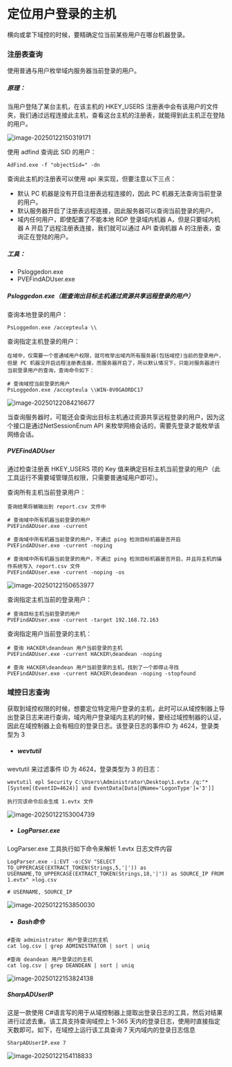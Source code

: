 # 定位用户登录的主机

横向或拿下域控的时候，要精确定位当前某些用户在哪台机器登录。

### 注册表查询

使用普通与用户枚举域内服务器当前登录的用户。

##### 原理：

当用户登陆了某台主机，在该主机的 HKEY_USERS 注册表中会有该用户的文件夹，我们通过远程连接此主机，查看这台主机的注册表，就能得到此主机正在登陆的用户。

![image-20250122150319171](https://cdn.jsdelivr.net/gh/LilDean17/secdoc@main/AD%20%E5%9F%9F%E5%AE%89%E5%85%A8/%E5%9F%9F%E6%B8%97%E9%80%8F/images/image-20250122150319171.png)

使用 adfind 查询此 SID 的用户：

```
AdFind.exe -f "objectSid=" -dn
```

查询此主机的注册表可以使用 api 来实现，但要注意以下三点：

- 默认 PC 机器是没有开启注册表远程连接的，因此 PC 机器无法查询当前登录的用户。
- 默认服务器开启了注册表远程连接，因此服务器可以查询当前登录的用户。
- 域内任何用户，即使配置了不能本地 RDP 登录域内机器 A，但是只要域内机器 A 开启了远程注册表连接，我们就可以通过 API 查询机器 A 的注册表，查询正在登陆的用户。

##### 工具：

- Psloggedon.exe
- PVEFindADUser.exe

##### Psloggedon.exe（能查询出目标主机通过资源共享远程登录的用户）

查询本地登录的用户：

```
PsLoggedon.exe /accepteula \\
```

查询指定主机登录的用户：

```
在域中，仅需要一个普通域用户权限，就可枚举出域内所有服务器(包括域控)当前的登录用户，但是 PC 机器没开启远程注册表连接，而服务器开启了，所以默认情况下，只能对服务器进行当前登录用户的查询，查询命令如下：

# 查询域控当前登录的用户
PsLoggedon.exe /accepteula \\WIN-0V0GAORDC17
```

![image-20250122084216677](https://cdn.jsdelivr.net/gh/LilDean17/secdoc@main/AD%20%E5%9F%9F%E5%AE%89%E5%85%A8/%E5%9F%9F%E6%B8%97%E9%80%8F/images/image-20250122084216677.png)

当查询服务器时，可能还会查询出目标主机通过资源共享远程登录的用户，因为这个接口是通过NetSessionEnum API 来枚举网络会话的，需要先登录才能枚举该网络会话。

##### PVEFindADUser

通过检查注册表 HKEY_USERS 项的 Key 值来确定目标主机当前登录的用户（此工具运行不需要域管理员权限，只需要普通域用户即可）。

查询所有主机当前登录用户：

```
查询结果将被输出到 report.csv 文件中

# 查询域中所有机器当前登录的用户
PVEFindADUser.exe -current

# 查询域中所有机器当前登录的用户，不通过 ping 检测目标机器是否开启
PVEFindADUser.exe -current -noping

# 查询域中所有机器当前登录的用户，不通过 ping 检测目标机器是否开启，并且将主机的操作系统写入 report.csv 文件
PVEFindADUser.exe -current -noping -os
```

![image-20250122150653977](https://cdn.jsdelivr.net/gh/LilDean17/secdoc@main/AD%20%E5%9F%9F%E5%AE%89%E5%85%A8/%E5%9F%9F%E6%B8%97%E9%80%8F/images/image-20250122150653977.png)

查询指定主机当前的登录用户：

```
# 查询目标主机当前登录的用户
PVEFindADUser.exe -current -target 192.168.72.163
```

查询指定用户当前登录的主机：

```
# 查询 HACKER\deandean 用户当前登录的主机
PVEFindADUser.exe -current HACKER\deandean -noping

# 查询 HACKER\deandean 用户当前登录的主机，找到了一个即停止寻找
PVEFindADUser.exe -current HACKER\deandean -noping -stopfound
```

### 域控日志查询

获取到域控权限的时候，想要定位特定用户登录的主机，此时可以从域控制器上导出登录日志来进行查询，域内用户登录域内主机的时候，要经过域控制器的认证，因此在域控制器上会有相应的登录日志。该登录日志的事件ID 为 4624，登录类型为 3

- ##### wevtutil

wevtutil 来过滤事件 ID 为 4624，登录类型为 3 的日志：

```
wevtutil epl Security C:\Users\Administrator\Desktop\1.evtx /q:"*[System[(EventID=4624)] and EventData[Data[@Name='LogonType']='3']]

执行完该命令后会生成 1.evtx 文件
```

![image-20250122153004739](https://cdn.jsdelivr.net/gh/LilDean17/secdoc@main/AD%20%E5%9F%9F%E5%AE%89%E5%85%A8/%E5%9F%9F%E6%B8%97%E9%80%8F/images/image-20250122153004739.png)

- ##### LogParser.exe

LogParser.exe 工具执行如下命令来解析 1.evtx 日志文件内容

```
LogParser.exe -i:EVT -o:CSV "SELECT TO_UPPERCASE(EXTRACT_TOKEN(Strings,5,'|')) as USERNAME,TO_UPPERCASE(EXTRACT_TOKEN(Strings,18,'|')) as SOURCE_IP FROM 1.evtx" >log.csv

# USERNAME, SOURCE_IP
```

![image-20250122153850030](https://cdn.jsdelivr.net/gh/LilDean17/secdoc@main/AD%20%E5%9F%9F%E5%AE%89%E5%85%A8/%E5%9F%9F%E6%B8%97%E9%80%8F/images/image-20250122153850030.png)

- ##### Bash命令

```
#查询 administrator 用户登录过的主机
cat log.csv | grep ADMINISTRATOR | sort | uniq

#查询 deandean 用户登录过的主机
cat log.csv | grep DEANDEAN | sort | uniq
```

![image-20250122153824138](https://cdn.jsdelivr.net/gh/LilDean17/secdoc@main/AD%20%E5%9F%9F%E5%AE%89%E5%85%A8/%E5%9F%9F%E6%B8%97%E9%80%8F/images/image-20250122153824138.png)

##### SharpADUserIP

这是一款使用 C#语言写的用于从域控制器上提取出登录日志的工具，然后对结果进行过滤去重。该工具支持查询域控上 1-365 天内的登录日志，使用时直接指定天数即可。如下，在域控上运行该工具查询 7 天内域内的登录日志信息

```
SharpADUserIP.exe 7
```

![image-20250122154118833](https://cdn.jsdelivr.net/gh/LilDean17/secdoc@main/AD%20%E5%9F%9F%E5%AE%89%E5%85%A8/%E5%9F%9F%E6%B8%97%E9%80%8F/images/image-20250122154118833.png)
